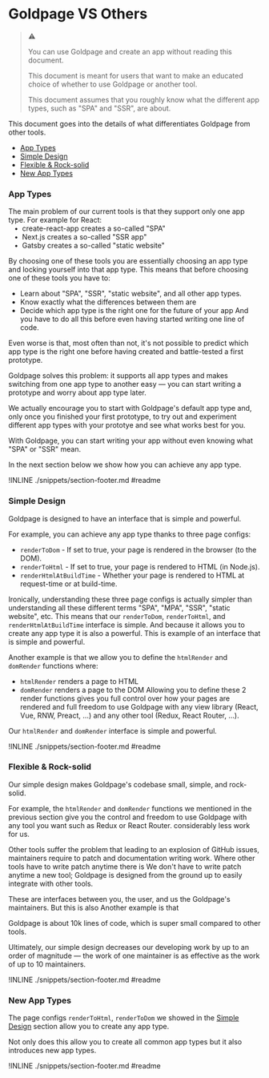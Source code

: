 # Goldpage VS Others

> :warning:
>
> You can use Goldpage and create an app without reading this document.
>
> This document is meant for users that want to make an educated choice of whether to use Goldpage or another tool.
>
> This document assumes that you roughly know what the different app types, such as "SPA" and "SSR", are about.

This document goes into the details of what differentiates Goldpage from other tools.

- [App Types](#app-types)
- [Simple Design](#simple-design)
- [Flexible & Rock-solid](#flexible--rock-solid)
- [New App Types](#new-app-types)

### App Types

The main problem of our current tools is that they support only one app type.
For example for React:
<br/> &nbsp;&nbsp;&nbsp;&#8226;&nbsp;
create-react-app creates a so-called "SPA"
<br/> &nbsp;&nbsp;&nbsp;&#8226;&nbsp;
Next.js creates a so-called "SSR app"
<br/> &nbsp;&nbsp;&nbsp;&#8226;&nbsp;
Gatsby creates a so-called "static website"
<br/>

By choosing one of these tools you are essentially choosing an app type and locking yourself into that app type.
This means that before choosing one of these tools you have to:
- Learn about "SPA", "SSR", "static website", and all other app types.
- Know exactly what the differences between them are
- Decide which app type is the right one for the future of your app
And you have to do all this before even having started writing one line of code.

Even worse is that, most often than not,
it's not possible to predict which app type
is the right one
before having created and battle-tested a first prototype.

Goldpage solves this problem:
it supports all app types and makes switching from one app type to another easy &mdash;
you can start writing a prototype and worry about app type later.

We actually encourage you to start with Goldpage's default app type and,
only once you finished your first prototype,
to try out and experiment different app types with your prototye
and see what works best for you.

With Goldpage,
you can start writing your app without even knowing
what "SPA" or "SSR" mean.

In the next section below we show
how you can achieve any app type.

!INLINE ./snippets/section-footer.md #readme



### Simple Design

Goldpage is designed to have an interface that is simple and powerful.

For example,
you can achieve any app type thanks to three page configs:
- `renderToDom` - If set to true, your page is rendered in the browser (to the DOM).
- `renderToHtml` - If set to true, your page is rendered to HTML (in Node.js).
- `renderHtmlAtBuildTime` - Whether your page is rendered to HTML at request-time or at build-time.

Ironically,
understanding these three page configs is actually simpler than understanding all these different terms "SPA", "MPA", "SSR", "static website", etc. This means that our `renderToDom`, `renderToHtml`, and `renderHtmlAtBuildTime` interface is simple. And because it allows you to create any app type it is also a powerful. This is example of an interface that is simple and powerful.

Another example
is that we allow you to define the `htmlRender` and `domRender` functions where:
- `htmlRender` renders a page to HTML
- `domRender` renders a page to the DOM
Allowing you to define these 2 render functions gives you full control over how your pages are rendered
and full freedom to use Goldpage with any view library
(React, Vue, RNW, Preact, ...) and any other tool
(Redux, React Router, ...).

Our `htmlRender` and `domRender` interface is simple and powerful.

!INLINE ./snippets/section-footer.md #readme



### Flexible & Rock-solid

Our simple design makes
Goldpage's codebase small, simple, and rock-solid.

For example,
the `htmlRender` and `domRender` functions we mentioned in the previous section
give you the control and freedom to use Goldpage with any tool you want such as Redux or React Router.
considerably less work for us.

Other tools suffer the problem that leading to an explosion of GitHub issues, maintainers require to patch and documentation writing work.
Where other tools have to write patch anytime there is
We don't have to write patch anytime a new tool;
Goldpage is designed from the ground up to easily integrate with other tools.

These are interfaces between you, the user, and us the Goldpage's maintainers.
But this is also
Another example is that

Goldpage is about 10k lines of code,
which is super small compared to other tools.

Ultimately, our simple design decreases our developing work by up to an order of magnitude &mdash;
the work of one maintainer is as effective as the work of up to 10 maintainers.

!INLINE ./snippets/section-footer.md #readme



### New App Types

The page configs `renderToHtml`, `renderToDom` we showed in
the [Simple Design]() section allow you to create any app type.

Not only does this allow you to create all common app types but it also introduces new app types.

!INLINE ./snippets/section-footer.md #readme



